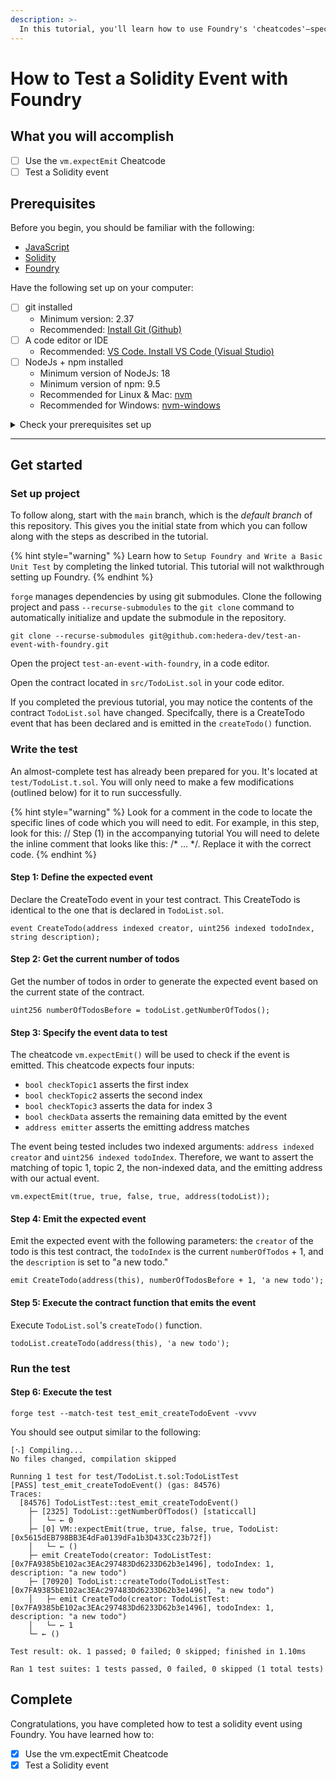 ```yaml
---
description: >-
  In this tutorial, you'll learn how to use Foundry's 'cheatcodes'—special commands that allow you to test and manipulate blockchain states. We'll focus on the `vm.expectEmit` cheatcode to test Solidity events.
---
```


# How to Test a Solidity Event with Foundry 


## What you will accomplish

* [ ] Use the `vm.expectEmit` Cheatcode
* [ ] Test a Solidity event

## Prerequisites

Before you begin, you should be familiar with the following:

- [JavaScript](https://developer.mozilla.org/en-US/docs/Web/JavaScript)
- [Solidity](https://docs.soliditylang.org/en/latest/)
- [Foundry](https://book.getfoundry.sh/)

Have the following set up on your computer:

* [ ] git installed
    * Minimum version: 2.37
    * Recommended: [Install Git (Github)](https://github.com/git-guides/install-git)
* [ ] A code editor or IDE
    * Recommended: [VS Code. Install VS Code (Visual Studio)](https://code.visualstudio.com/docs/setup/setup-overview)
* [ ] NodeJs + npm installed
    * Minimum version of NodeJs: 18
    * Minimum version of npm: 9.5
    * Recommended for Linux & Mac: [nvm](https://github.com/nvm-sh/nvm)
    * Recommended for Windows: [nvm-windows](https://github.com/coreybutler/nvm-windows)

<details>

<summary>Check your prerequisites set up</summary>

Open your terminal, and enter the following commands.

```shell
git --version
code --version
node --version
npm --version
```

Each of these commands should output some text that includes a version number, for example:

```text
git --version
git version 2.39.2 (Apple Git-143)

code --version
1.81.1
6c3e3dba23e8fadc360aed75ce363ba185c49794
arm64

node --version
v20.6.1

npm --version
9.8.1

```

If the output contains text similar to `command not found`, please install that item.

</details>


***

## Get started

### Set up project

To follow along, start with the `main` branch,
which is the _default branch_ of this repository.
This gives you the initial state from which you can follow along
with the steps as described in the tutorial.

{% hint style="warning" %}
Learn how to `Setup Foundry and Write a Basic Unit Test` by completing the linked tutorial. This tutorial will not walkthrough setting up Foundry.
{% endhint %}

`forge` manages dependencies by using git submodules. Clone the following project and pass `--recurse-submodules` to the `git clone` command to automatically initialize and update the submodule in the repository.

```shell
git clone --recurse-submodules git@github.com:hedera-dev/test-an-event-with-foundry.git
```

Open the project `test-an-event-with-foundry`, in a code editor.

 
 Open the contract located in  `src/TodoList.sol` in your code editor.

 If you completed the previous tutorial, you may notice the contents of the contract `TodoList.sol` have changed. Specifcally, there is a CreateTodo event that has been declared and is emitted in the `createTodo()` function.


### Write the test

An almost-complete test has already been prepared for you. It's located at `test/TodoList.t.sol`.
You will only need to make a few modifications (outlined below)
for it to run successfully.

{% hint style="warning" %}
Look for a comment in the code to locate the specific lines of code which you will need to edit. For example, in this step, look for this:
    // Step (1) in the accompanying tutorial
You will need to delete the inline comment that looks like this: /* ... */. Replace it with the correct code.
{% endhint %}

#### Step 1: Define the expected event

Declare the CreateTodo event in your test contract. This CreateTodo is identical to the one that is declared in `TodoList.sol`.

```solidity
event CreateTodo(address indexed creator, uint256 indexed todoIndex, string description);
```

#### Step 2: Get the current number of todos

Get the number of todos in order to generate the expected event based on the current state of the contract.

```solidity
uint256 numberOfTodosBefore = todoList.getNumberOfTodos();
```


#### Step 3: Specify the event data to test

The cheatcode `vm.expectEmit()` will be used to check if the event is emitted.
This cheatcode expects four inputs:

* `bool checkTopic1` asserts the first index
* `bool checkTopic2` asserts the second index
* `bool checkTopic3` asserts the data for index 3
* `bool checkData` asserts the remaining data emitted by the event
* `address emitter` asserts the emitting address matches

The event being tested includes two indexed arguments: `address indexed creator` and `uint256 indexed todoIndex`. Therefore, we want to assert the matching of topic 1, topic 2, the non-indexed data, and the emitting address with our actual event.

```solidity
vm.expectEmit(true, true, false, true, address(todoList));
```


#### Step 4: Emit the expected event

Emit the expected event with the following parameters: the `creator` of the todo is this test contract, the `todoIndex` is the current `numberOfTodos` + 1, and the `description` is set to "a new todo."

```solidity
emit CreateTodo(address(this), numberOfTodosBefore + 1, 'a new todo');
```

#### Step 5: Execute the contract function that emits the event

Execute `TodoList.sol`'s `createTodo()` function.

```solidity
todoList.createTodo(address(this), 'a new todo');
```

### Run the test

#### Step 6: Execute the test

```shell
forge test --match-test test_emit_createTodoEvent -vvvv
```

You should see output similar to the following:

```text
[⠢] Compiling...
No files changed, compilation skipped

Running 1 test for test/TodoList.t.sol:TodoListTest
[PASS] test_emit_createTodoEvent() (gas: 84576)
Traces:
  [84576] TodoListTest::test_emit_createTodoEvent()
    ├─ [2325] TodoList::getNumberOfTodos() [staticcall]
    │   └─ ← 0
    ├─ [0] VM::expectEmit(true, true, false, true, TodoList: [0x5615dEB798BB3E4dFa0139dFa1b3D433Cc23b72f])
    │   └─ ← ()
    ├─ emit CreateTodo(creator: TodoListTest: [0x7FA9385bE102ac3EAc297483Dd6233D62b3e1496], todoIndex: 1, description: "a new todo")
    ├─ [70920] TodoList::createTodo(TodoListTest: [0x7FA9385bE102ac3EAc297483Dd6233D62b3e1496], "a new todo")
    │   ├─ emit CreateTodo(creator: TodoListTest: [0x7FA9385bE102ac3EAc297483Dd6233D62b3e1496], todoIndex: 1, description: "a new todo")
    │   └─ ← 1
    └─ ← ()

Test result: ok. 1 passed; 0 failed; 0 skipped; finished in 1.10ms
 
Ran 1 test suites: 1 tests passed, 0 failed, 0 skipped (1 total tests)
```

## Complete

Congratulations, you have completed how to test a solidity event using Foundry.
You have learned how to:
* [x] Use the vm.expectEmit Cheatcode
* [x] Test a Solidity event
